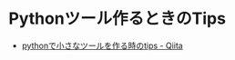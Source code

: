 # Pythonツール作るときのTips

- [pythonで小さなツールを作る時のtips - Qiita](https://qiita.com/m_mizutani/items/c48f67f871d1d41ff4b9)
